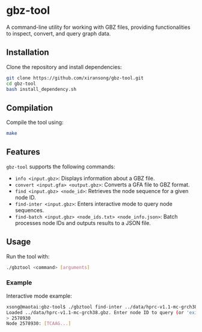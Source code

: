 # gbz-tool

A command-line utility for working with GBZ files, providing functionalities to inspect, convert, and query graph data.

## Installation

Clone the repository and install dependencies:

```bash
git clone https://github.com/xiransong/gbz-tool.git
cd gbz-tool
bash install_dependency.sh
```

## Compilation

Compile the tool using:

```bash
make
```

## Features

`gbz-tool` supports the following commands:

- `info <input.gbz>`: Displays information about a GBZ file.
- `convert <input.gfa> <output.gbz>`: Converts a GFA file to GBZ format.
- `find <input.gbz> <node_id>`: Retrieves the node sequence for a given node ID.
- `find-inter <input.gbz>`: Enters interactive mode to query node sequences.
- `find-batch <input.gbz> <node_ids.txt> <node_info.json>`: Batch processes node IDs and outputs results to a JSON file.

## Usage

Run the tool with:

```bash
./gbztool <command> [arguments]
```

### Example

Interactive mode example:

```bash
xsong@maotai:gbz-tool$ ./gbztool find-inter ../data/hprc-v1.1-mc-grch38.gbz 
Loaded ../data/hprc-v1.1-mc-grch38.gbz. Enter node ID to query (or 'exit' to quit):
> 2578930
Node 2578930: [TCAAG...]
```

